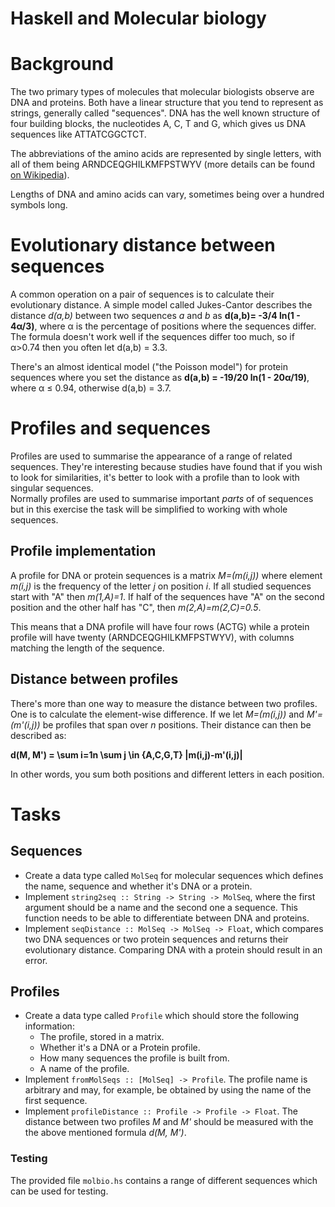Haskell and Molecular biology
=============================

# Background

The two primary types of molecules that molecular biologists observe are DNA
and proteins. Both have a linear structure that you tend to represent as
strings, generally called "sequences". DNA has the well known structure of four
building blocks, the nucleotides A, C, T and G, which gives us DNA sequences
like ATTATCGGCTCT.

The abbreviations of the amino acids are represented by single letters, with
all of them being ARNDCEQGHILKMFPSTWYV (more details can be found [on
Wikipedia][1]).

  [1]: http://en.wikipedia.org/wiki/Amino_acid#Table_of_standard_amino_acid_abbreviations_and_properties

Lengths of DNA and amino acids can vary, sometimes being over a hundred symbols
long.

# Evolutionary distance between sequences

A common operation on a pair of sequences is to calculate their evolutionary
distance. A simple model called Jukes-Cantor describes the distance _d(a,b)_
between two sequences _a_ and _b_ as __d(a,b)= -3/4 ln(1 - 4α/3)__, where α is
the percentage of positions where the sequences differ.  
The formula doesn't work well if the sequences differ too much, so if α>0.74
then you often let d(a,b) = 3.3.

There's an almost identical model ("the Poisson model") for protein sequences
where you set the distance as __d(a,b) = -19/20 ln(1 - 20α/19)__, where
α ≤ 0.94, otherwise d(a,b) = 3.7.

# Profiles and sequences

Profiles are used to summarise the appearance of a range of related sequences.
They're interesting because studies have found that if you wish to look for
similarities, it's better to look with a profile than to look with singular
sequences.  
Normally profiles are used to summarise important _parts_ of of sequences but
in this exercise the task will be simplified to working with whole sequences.

## Profile implementation

A profile for DNA or protein sequences is a matrix _M=(m(i,j))_ where element
_m(i,j)_ is the frequency of the letter _j_ on position _i_. If all studied
sequences start with "A" then _m(1,A)=1_. If half of the sequences have "A" on
the second position and the other half has "C", then _m(2,A)=m(2,C)=0.5_.

This means that a DNA profile will have four rows (ACTG) while a protein
profile will have twenty (ARNDCEQGHILKMFPSTWYV), with columns matching the
length of the sequence.

## Distance between profiles

There's more than one way to measure the distance between two profiles. One is
to calculate the element-wise difference. If we let _M=(m(i,j))_ and
_M'=(m'(i,j))_ be profiles that span over _n_ positions. Their distance can
then be described as:

__d(M, M') = \sum i=1n \sum j \in {A,C,G,T} |m(i,j)-m'(i,j)|__

In other words, you sum both positions and different letters in each position.

# Tasks

## Sequences

* Create a data type called ```MolSeq``` for molecular sequences which defines the
  name, sequence and whether it's DNA or a protein.
* Implement ```string2seq :: String -> String -> MolSeq```, where the first
  argument should be a name and the second one a sequence. This function needs
  to be able to differentiate between DNA and proteins.
* Implement ```seqDistance :: MolSeq -> MolSeq -> Float```, which compares two
  DNA sequences or two protein sequences and returns their evolutionary
  distance. Comparing DNA with a protein should result in an error.

## Profiles

* Create a data type called ```Profile``` which should store the following
  information:
	* The profile, stored in a matrix.
	* Whether it's a DNA or a Protein profile.
	* How many sequences the profile is built from.
	* A name of the profile.
* Implement ```fromMolSeqs :: [MolSeq] -> Profile```. The profile name is
  arbitrary and may, for example, be obtained by using the name of the first
  sequence.
* Implement ```profileDistance :: Profile -> Profile -> Float```. The distance
  between two profiles _M_ and _M'_ should be measured with the the above
  mentioned formula _d(M, M')_.

### Testing

The provided file ```molbio.hs``` contains a range of different sequences which
can be used for testing.
